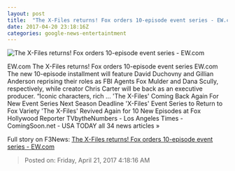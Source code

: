 ```yaml
---
layout: post
title:  "The X-Files returns! Fox orders 10-episode event series - EW.com"
date: 2017-04-20 23:18:16Z
categories: google-news-entertaintment
---
```


![The X-Files returns! Fox orders 10-episode event series - EW.com](http://i2.wp.com/ewedit.files.wordpress.com/2017/04/000218927hr.jpg?crop=150px%2C0px%2C2400px%2C1800px&resize=660%2C495&ssl=1)

EW.com The X-Files returns! Fox orders 10-episode event series EW.com The new 10-episode installment will feature David Duchovny and Gillian Anderson reprising their roles as FBI Agents Fox Mulder and Dana Scully, respectively, while creator Chris Carter will be back as an executive producer. “Iconic characters, rich ... 'The X-Files' Coming Back Again For New Event Series Next Season Deadline 'X-Files' Event Series to Return to Fox Variety 'The X-Files' Revived Again for 10 New Episodes at Fox Hollywood Reporter TVbytheNumbers - Los Angeles Times - ComingSoon.net - USA TODAY all 34 news articles »


Full story on F3News: [The X-Files returns! Fox orders 10-episode event series - EW.com](http://www.f3nws.com/n/sEJBgB)

> Posted on: Friday, April 21, 2017 4:18:16 AM
